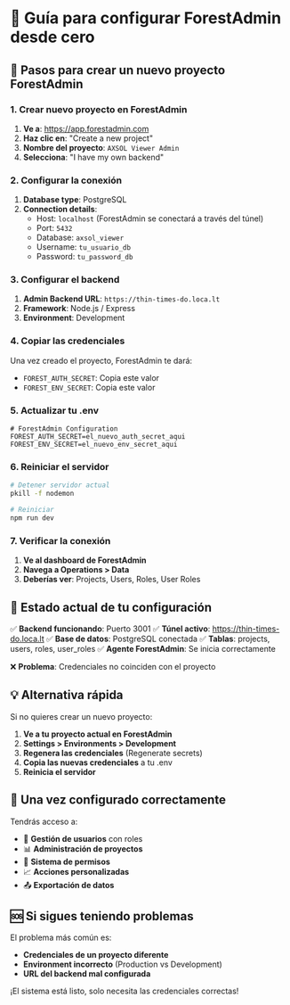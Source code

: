 # 🌲 Guía para configurar ForestAdmin desde cero

## 🚀 Pasos para crear un nuevo proyecto ForestAdmin

### 1. Crear nuevo proyecto en ForestAdmin

1. **Ve a**: https://app.forestadmin.com
2. **Haz clic en**: "Create a new project"
3. **Nombre del proyecto**: `AXSOL Viewer Admin`
4. **Selecciona**: "I have my own backend"

### 2. Configurar la conexión

1. **Database type**: PostgreSQL
2. **Connection details**:
   - Host: `localhost` (ForestAdmin se conectará a través del túnel)
   - Port: `5432`
   - Database: `axsol_viewer`
   - Username: `tu_usuario_db`
   - Password: `tu_password_db`

### 3. Configurar el backend

1. **Admin Backend URL**: `https://thin-times-do.loca.lt`
2. **Framework**: Node.js / Express
3. **Environment**: Development

### 4. Copiar las credenciales

Una vez creado el proyecto, ForestAdmin te dará:
- `FOREST_AUTH_SECRET`: Copia este valor
- `FOREST_ENV_SECRET`: Copia este valor

### 5. Actualizar tu .env

```env
# ForestAdmin Configuration
FOREST_AUTH_SECRET=el_nuevo_auth_secret_aqui
FOREST_ENV_SECRET=el_nuevo_env_secret_aqui
```

### 6. Reiniciar el servidor

```bash
# Detener servidor actual
pkill -f nodemon

# Reiniciar
npm run dev
```

### 7. Verificar la conexión

1. **Ve al dashboard de ForestAdmin**
2. **Navega a Operations > Data**
3. **Deberías ver**: Projects, Users, Roles, User Roles

## 🔧 Estado actual de tu configuración

✅ **Backend funcionando**: Puerto 3001
✅ **Túnel activo**: https://thin-times-do.loca.lt
✅ **Base de datos**: PostgreSQL conectada
✅ **Tablas**: projects, users, roles, user_roles
✅ **Agente ForestAdmin**: Se inicia correctamente

❌ **Problema**: Credenciales no coinciden con el proyecto

## 💡 Alternativa rápida

Si no quieres crear un nuevo proyecto:

1. **Ve a tu proyecto actual en ForestAdmin**
2. **Settings > Environments > Development**
3. **Regenera las credenciales** (Regenerate secrets)
4. **Copia las nuevas credenciales** a tu .env
5. **Reinicia el servidor**

## 🎯 Una vez configurado correctamente

Tendrás acceso a:
- 👥 **Gestión de usuarios** con roles
- 📊 **Administración de proyectos** 
- 🔐 **Sistema de permisos**
- 📈 **Acciones personalizadas**
- 📤 **Exportación de datos**

## 🆘 Si sigues teniendo problemas

El problema más común es:
- **Credenciales de un proyecto diferente**
- **Environment incorrecto** (Production vs Development)
- **URL del backend mal configurada**

¡El sistema está listo, solo necesita las credenciales correctas!
